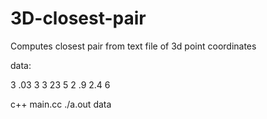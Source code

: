 # 3D-closest-pair
Computes closest pair from text file of 3d point coordinates
 
data:

3
.03 3 3
23 5 2
.9 2.4 6

c++ main.cc
./a.out data

